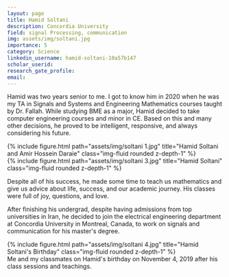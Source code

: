 ```yaml
---
layout: page
title: Hamid Soltani
description: Concordia University 
field: signal Processing, communication 
img: assets/img/soltani.jpg
importance: 5
category: Science
linkedin_username: hamid-soltani-10a57b147
scholar_userid: 
research_gate_profile: 
email: 
---
```


Hamid was two years senior to me. I got to know him in 2020 when he was my TA in Signals and Systems and Engineering Mathematics courses taught by Dr. Fallah. While studying BME as a major, Hamid decided to take computer engineering courses and minor in CE. Based on this and many other decisions, he proved to be intelligent, responsive, and always considering his future. 

<div class="row">
    <div class="col-sm mt-2 mt-md-0">
        {% include figure.html path="assets/img/soltani 1.jpg" title="Hamid Soltani and Amir Hossein Daraie" class="img-fluid rounded z-depth-1" %}
    </div>
    <div class="col-sm mt-2 mt-md-0">
        {% include figure.html path="assets/img/soltani 3.jpg" title="Hamid Soltani" class="img-fluid rounded z-depth-1" %}
    </div>
</div>

Despite all of his success, he made some time to teach us mathematics and give us advice about life, success, and our academic journey. His classes were full of joy, questions, and love. 

After finishing his undergrad, despite having admissions from top universities in Iran, he decided to join the electrical engineering department at Concordia University in Montreal, Canada, to work on signals and communication for his master's degree. 

<div class="row">
    <div class="col-sm mt-3 mt-md-0">
        {% include figure.html path="assets/img/soltani 4.jpg" title="Hamid Soltani's Birthday" class="img-fluid rounded z-depth-1" %}
    </div>
</div>
<div class="caption">
    Me and my classmates on Hamid's birthday on November 4, 2019 after his class sessions and teachings.
</div>
